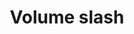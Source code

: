 ---
title: Volume slash
tags: ["volume", "slash"]
icon: volume-slash
svg: '<svg xmlns="http://www.w3.org/2000/svg" width="24" height="24" fill="none" viewBox="0 0 24 24" stroke-width="1.5" stroke-linecap="round" stroke-linejoin="round" stroke="currentColor"><path d="M18.1 19c3.715-3.715 3.86-9.648.436-13.536M16 16a5.657 5.657 0 0 0 0-8M3 21l4.16-4.16M21 3l-2.464 2.464m0 0L13 11m0 0v10c-2.846 0-5.098-3.029-5.84-4.16M13 11l-5.84 5.84M13 7V3C9.5 3 6.9 7.505 6.9 7.505S3 6.92 3 8.505v6.914c0 .39.236.65.59.818"/></svg>'
---